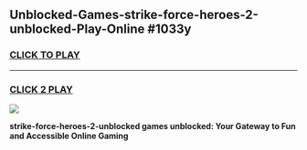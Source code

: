 
## Unblocked-Games-strike-force-heroes-2-unblocked-Play-Online #1033y
<h3>
<a href="https://news.freeplayer.one?title=strike-force-heroes-2-unblocked&ref=3">CLICK TO PLAY</a></h3>
<hr>

<h3>
<a href="https://news.freeplayer.one?title=strike-force-heroes-2-unblocked&ref=3">CLICK 2 PLAY</a>
  
</h3>

<a href="https://news.freeplayer.one?title=strike-force-heroes-2-unblocked&ref=3"><img src="https://clearcache.store/games.png"></a>


**strike-force-heroes-2-unblocked games unblocked: Your Gateway to Fun and Accessible Online Gaming**
